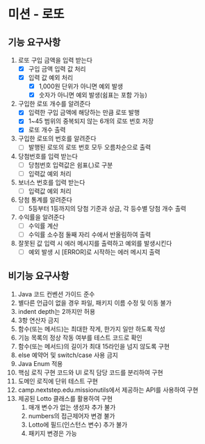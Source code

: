 # 미션 - 로또

## 기능 요구사항
1. 로또 구입 금액을 입력 받는다
    - [x] 구입 금액 입력 값 처리
    - [x] 입력 값 예외 처리
      - [x] 1,000원 단위가 아니면 예외 발생
      - [x] 숫자가 아니면 예외 발생(쉼표는 포함 가능)
2. 구입한 로또 개수를 알려준다
    - [x] 입력한 구입 금액에 해당하는 만큼 로또 발행
    - [x] 1~45 범위의 중복되지 않는 6개의 로또 번호 저장
    - [x] 로또 개수 출력
4. 구입한 로또의 번호를 알려준다
    - [ ] 발행된 로또의 로또 번호 모두 오름차순으로 출력
5. 당첨번호를 입력 받는다
    - [ ] 당첨번호 입력값은 쉼표(,)로 구분
    - [ ] 입력값 예외 처리
6. 보너스 번호를 입력 받는다
    - [ ] 입력값 예외 처리
7. 당첨 통계를 알려준다
    - [ ] 5등부터 1등까지의 당첨 기준과 상금, 각 등수별 당첨 개수 출력
8. 수익률을 알려준다
    - [ ] 수익률 계산
    - [ ] 수익률 소수점 둘째 자리 수에서 반올림하여 출력
9. 잘못된 값 입력 시 에러 메시지를 출력하고 예외를 발생시킨다
    - [ ] 예외 발생 시 [ERROR]로 시작하는 에러 메시지 출력

## 비기능 요구사항
1. Java 코드 컨벤션 가이드 준수
2. 별다른 언급이 없을 경우 파일, 패키지 이름 수정 및 이동 불가
3. indent depth는 2까지만 허용
4. 3항 연산자 금지
5. 함수(또는 메서드)는 최대한 작게, 한가지 일만 하도록 작성
6. 기능 목록의 정상 작동 여부를 테스트 코드로 확인
7. 함수(또는 메서드)의 길이가 최대 15라인을 넘지 않도록 구현
8. else 예약어 및 switch/case 사용 금지
9. Java Enum 적용
10. 핵심 로직 구현 코드와 UI 로직 담당 코드를 분리하여 구현
11. 도메인 로직에 단위 테스트 구현
12. camp.nextstep.edu.missionutils에서 제공하는 API를 사용하여 구현
13. 제공된 Lotto 클래스를 활용하여 구현
    1. 매개 변수가 없는 생성자 추가 불가
    2. numbers의 접근제어자 변경 불가
    3. Lotto에 필드(인스턴스 변수) 추가 불가
    4. 패키지 변경은 가능